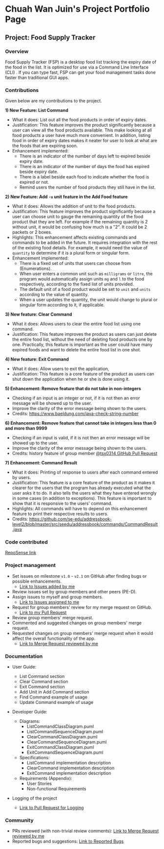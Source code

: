 # Chuah Wan Juin's Project Portfolio Page
## Project: Food Supply Tracker

### Overview
Food Supply Tracker (FSP) is a desktop food list tracking the expiry date of the food in the list.
It is optimized for use via a Command Line Interface (CLI) .
If you can type fast, FSP can get your food management tasks done faster than traditional GUI apps.

### Contributions
Given below are my contributions to the project.

**1) New Feature: List Command**
  * What it does: List out all the food products in order of expiry dates. 
  * Justification: This feature improves the product significantly because
a user can view all the food products available. This make looking at all 
food products a user have much more convenient. In addition, listing food in order 
of expiry dates makes it neater for user to look at what are the foods that are expiring soon.
  * Enhancement implemented: 
    * There is an indicator of the number of days left to expired beside expiry date.
    * There is an indicator of the number of days the food has expired beside expiry date.
    * There is a label beside each food to indicate whether the food is expired or not.
    * Remind users the number of food products they still have in the list.
    

**2) New Feature: Add `-u` unit feature in the Add Food feature**
  * What it does: Allows the addition of unit to the food products. 
  * Justification: This feature improves the product significantly because
a user can choose unit to gauge the remaining quantity 
of the food product that they are left. For example if the remaining quantity
is 2 without unit, it would be confusing how much is a "2". It could be 2 packets
or 2 boxes.
  * Highlights: This enhancement affects existing commands and commands to be added in 
the future. It requires integration with the rest of the existing food details. For example,
it would need the value of `quantity` to determine if it is a plural form or singular form.
  * Enhancement implemented: 
    * There is a fixed set of units that users can choose from (Enumerations).
    * When user enters a common unit such as `milligrams` or `litre`, the program would automatically
    assign units `mg` and `l` to the food respectively, according to the fixed list of units provided.
    * The default unit of a food product would be set to `unit` and `units` according to the value of quantity.
    * When a user updates the quantity, the unit would change to plural or singular form according to it, if applicable.


**3) New feature: Clear Command**
   * What it does: Allows users to clear the entire food list using one command.
   * Justification: This feature improves the product as users can just delete the entire food list, without the need of 
   deleting food products one by one. Practically, this feature is important as the user could have many expired foods 
   and want to delete the entire food list in one shot.


**4) New feature: Exit Command**
  * What it does: Allow users to exit the application,
  * Justification: This feature is a core feature of the product as users can shut down the application
when he or she is done using it.


**5) Enhancement: Remove feature that do not take in non-integers**
  * Checking if an input is an integer or not, if it is not then an error message will be showed up to the user.
  * Improve the clarity of the error message being shown to the users.
  * Credits: https://www.baeldung.com/java-check-string-number

**6) Enhancement: Remove feature that cannot take in integers less than 0 and more than 9999**
* Checking if an input is valid, if it is not then an error message will be showed up to the user.
* Improve the clarity of the error message being shown to the users.
* Credits: history feature of group member [@tsx0314 GitHub Pull Request](https://github.com/AY2223S2-CS2113-W13-3/tp/pull/192)

**7) Enhancement: Command Result**
  * What it does: Printing of response to users after each command entered by users.
  * Justification: This feature is a core feature of the product as it makes it clearer for the users that the program 
has already executed what the user asks it to do. It also tells the users what they have entered wrongly in some cases 
(in addition to exceptions). This feature is important to show that it is responsive to the users' command.  
  * Highlights: All commands will have to depend on this enhancement feature to print their respective results to users.
  * Credits: https://github.com/se-edu/addressbook-level2/blob/master/src/seedu/addressbook/commands/CommandResult.java

### Code contributed
[RepoSense link](https://nus-cs2113-ay2223s2.github.io/tp-dashboard/?search=&sort=groupTitle&sortWithin=title&timeframe=commit&mergegroup=&groupSelect=groupByRepos&breakdown=true&checkedFileTypes=docs~functional-code~test-code~other&since=2023-02-17&tabOpen=true&tabType=authorship&tabAuthor=wanjuin&tabRepo=AY2223S2-CS2113-W13-3%2Ftp%5Bmaster%5D&authorshipIsMergeGroup=false&authorshipFileTypes=functional-code&authorshipIsBinaryFileTypeChecked=false&authorshipIsIgnoredFilesChecked=false)

### Project management
* Set issues on milestone `v1.0` - `v2.1` on GitHub after finding bugs or possible enhancements.
  * [Link to Issues added by me](https://github.com/AY2223S2-CS2113-W13-3/tp/issues?q=is%3Aissue+is%3Aclosed+author%3Awanjuin)
* Review issues set by group members and other peers (PE-D).
* Assign issues to myself and group members.
  * [Link to Issues assigned to me](https://github.com/AY2223S2-CS2113-W13-3/tp/issues?q=is%3Aclosed+assignee%3Awanjuin)
* Request for group members' review for my merge request on GitHub.
  * [Link to my Pull Request](https://github.com/AY2223S2-CS2113-W13-3/tp/pulls?q=is%3Apr+is%3Aclosed+author%3Awanjuin)
* Review group members' merge request.
* Commented and suggested changes on group members' merge request.
* Requested changes on group members' merge request when it would affect the overall functionality of the app.
  * [Link to Merge Request reviewed by me](https://github.com/AY2223S2-CS2113-W13-3/tp/issues?q=reviewed-by%3Awanjuin)

### Documentation
* User Guide: 
  * List Command section
  * Clear Command section
  * Exit Command section
  * Add Unit in Add Command section
  * Find Command example of usage
  * Update Command example of usage

* Developer Guide:
  * Diagrams:
    * ListCommandClassDiagram.puml
    * ListCommandSequenceDiagram.puml
    * ClearCommandClassDiagram.puml 
    * ClearCommandSequenceDiagram.puml
    * ExitCommandClassDiagram.puml
    * ExitCommandSequenceDiagram.puml
  * Specifications: 
    * ListCommand implementation description
    * ClearCommand implementation description
    * ExitCommand implementation description
  * Requirements (Appendix):
    * User Stories
    * Non-functional Requirements

* Logging of the project
  * [Link to Pull Request for Logging](https://github.com/AY2223S2-CS2113-W13-3/tp/pull/58)

### Community
* PRs reviewed (with non-trivial review comments):  [Link to Merge Request reviewed by me](https://github.com/AY2223S2-CS2113-W13-3/tp/issues?q=reviewed-by%3Awanjuin)
* Reported bugs and suggestions: [Link to Reported Bugs](https://github.com/AY2223S2-CS2113-W13-3/tp/issues?q=author%3Awanjuin+label%3Atype.Bug+)